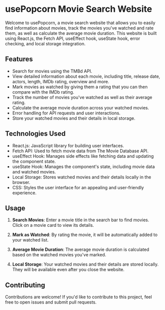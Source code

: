 # usePopcorn Movie Search Website

Welcome to usePopcorn, a movie search website that allows you to easily find information about movies, track the movies you've watched and rate them, as well as calculate the average movie duration. This website is built using React.js, the Fetch API, useEffect hook, useState hook, error checking, and local storage integration.


## Features

- Search for movies using the TMBd API.
- View detailed information about each movie, including title, release date, actors, length, IMDb rating, overview and more.
- Mark movies as watched by giving them a rating that you can then compare with the IMDb rating.
- Track the number of movies you've watched as well as their average rating.
- Calculate the average movie duration across your watched movies.
- Error handling for API requests and user interactions.
- Store your watched movies and their details in local storage.

## Technologies Used

- React.js: JavaScript library for building user interfaces.
- Fetch API: Used to fetch movie data from The Movie Database API.
- useEffect Hook: Manages side effects like fetching data and updating the component state.
- useState Hook: Manages the component's state, including movie data and watched movies.
- Local Storage: Stores watched movies and their details locally in the browser.
- CSS: Styles the user interface for an appealing and user-friendly experience.


## Usage

1. **Search Movies**: Enter a movie title in the search bar to find movies. Click on a movie card to view its details.

2. **Mark as Watched**: By rating the movie, it will be automatically added to your watched list.

3. **Average Movie Duration**: The average movie duration is calculated based on the watched movies you've marked.

4. **Local Storage**: Your watched movies and their details are stored locally. They will be available even after you close the website.


## Contributing

Contributions are welcome! If you'd like to contribute to this project, feel free to open issues and submit pull requests.
